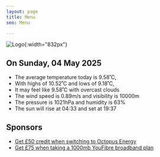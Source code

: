 ```yaml
---
layout: page
title: Menu
seo: Menu

---
```


![Logo](/images/logo.jpg){:width="832px"}

<!-- weather_marker starts -->
## On Sunday, 04 May 2025

- The average temperature today is 9.58˚C,
- With highs of 10.52˚C and lows of 9.18˚C,
- It may feel like 9.58˚C with overcast clouds
- The wind speed is 0.89m/s and visibility is 10000m
- The pressure is 1021hPa and humidity is 63%
- The sun will rise at 04:33 and set at 19:37

<!-- weather_marker ends -->

## Sponsors

- [Get £50 credit when switching to Octopus Energy](https://bit.ly/3oD1nnS)
- [Get £75 when taking a 1000mb YouFibre broadband plan](https://aklam.io/91zWhU?)
